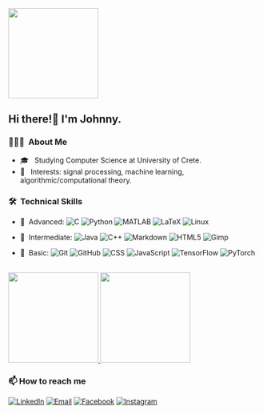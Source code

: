 <img src="https://user-images.githubusercontent.com/70910393/148864194-b174c8c7-4af4-40d6-909b-44f6452043a3.png" width="180" >

<h2> Hi there!👋 I'm Johnny.</h2>

<h3> 👨🏻‍💻 &nbsp;About Me </h3>

- 🎓 &nbsp; Studying Computer Science at University of Crete.
- 📌 &nbsp; Interests: signal processing, machine learning, algorithmic/computational theory.

<h3> 🛠 &nbsp;Technical Skills</h3>

- 🔵 &nbsp;Advanced:
   ![C](https://img.shields.io/badge/-C-333333?style=flat&logo=c)
   ![Python](https://img.shields.io/badge/-Python-333333?style=flat&logo=python)
   ![MATLAB](https://img.shields.io/badge/-Matlab-333333?style=flat&logo=matlab)
   ![LaTeX](https://img.shields.io/badge/-LaTeX-333333?style=flat&logo=latex)
   ![Linux](https://img.shields.io/badge/-Linux-333333?style=flat&logo=linux)
   
- 🔷 &nbsp;Intermediate:
    ![Java](https://img.shields.io/badge/-Java-333333?style=flat&logo=Java&logoColor=007396)
    ![C++](https://img.shields.io/badge/-C++-333333?style=flat&logo=C%2B%2B&logoColor=00599C)
    ![Markdown](https://img.shields.io/badge/-Markdown-333333?style=flat&logo=markdown)
    ![HTML5](https://img.shields.io/badge/-HTML-333333?style=flat&logo=HTML5)
    ![Gimp](https://img.shields.io/badge/-Gimp-333333?style=flat&logo=gimp)
        
- 🔹 &nbsp;Basic:
    ![Git](https://img.shields.io/badge/-Git-333333?style=flat&logo=git)
    ![GitHub](https://img.shields.io/badge/-GitHub-333333?style=flat&logo=github)
    ![CSS](https://img.shields.io/badge/-CSS-333333?style=flat&logo=CSS3&logoColor=1572B6)
    ![JavaScript](https://img.shields.io/badge/-JavaScript-333333?style=flat&logo=javascript)
    ![TensorFlow](https://img.shields.io/badge/-TensorFlow-333333?style=flat&logo=tensorflow)
    ![PyTorch](https://img.shields.io/badge/-PyTorch-333333?style=flat&logo=pytorch)
   
<br/>

<a href="https://github.com/JohnnyKaz">
  <img height="180em" src="https://github-readme-stats.vercel.app/api?username=JohnnyKaz&theme=tokyonight&show_icons=true" />
  <img height="180em" src="https://github-readme-stats.vercel.app/api/top-langs/?username=JohnnyKaz&theme=tokyonight" />
</a>

<br/>

<h3> 📫 How to reach me</h3>

<p>
<a href="https://www.linkedin.com/in/johnny-kaz/"><img alt="LinkedIn" src="https://img.shields.io/badge/LinkedIn-Ioannis%20Kaziales-blue?style=flat&logo=linkedin"></a>
<a href="mailto:johnnykaziales@gmail.com"><img alt="Email" src="https://img.shields.io/badge/Email-johnnykaziales@gmail.com-blue?style=flat&logo=gmail"></a>
<a href="https://www.facebook.com/kazjohnny"><img alt="Facebook" src="https://img.shields.io/badge/Facebook-Ioannis%20Kaziales-blue?style=flate&logo=facebook"></a>
<a href="https://www.instagram.com/kazjohnny/"><img alt="Instagram" src="https://img.shields.io/badge/Instagram-kazjohnny-blue?style=flate&logo=instagram"></a>
</p>


<!-- [![HitCount](http://hits.dwyl.com/JohnnyKaz/{project}.svg?style=flat)](http://hits.dwyl.com/JohnnyKaz/{project}) -->



